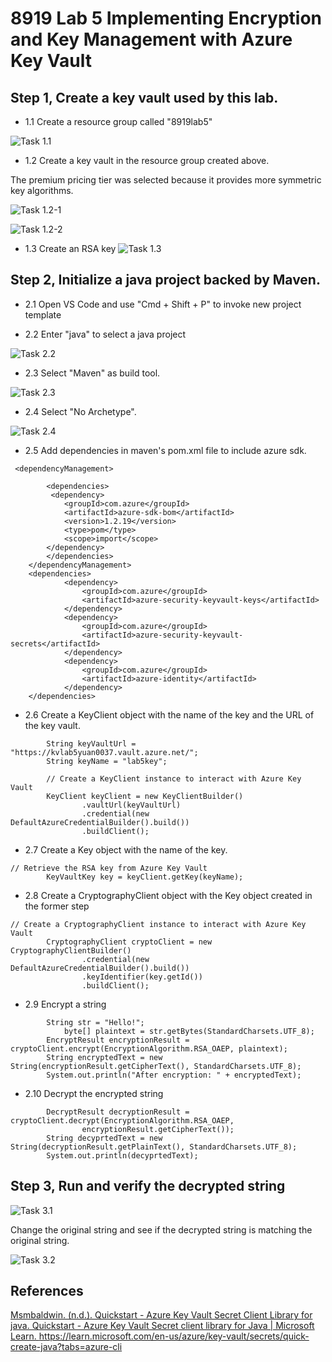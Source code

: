 # 8919 Lab 5 Implementing Encryption and Key Management with Azure Key Vault


## Step 1, Create a key vault used by this lab. 

* 1.1 Create a resource group called "8919lab5" 

![Task 1.1](./screenshots/task11.png)

* 1.2 Create a key vault in the resource group created above. 

The premium pricing tier was selected because it provides more symmetric key algorithms. 

![Task 1.2-1](./screenshots/task12_1.png)

![Task 1.2-2](./screenshots/task12_2.png)

* 1.3 Create an RSA key
![Task 1.3](./screenshots/task13.png)

## Step 2, Initialize a java project backed by Maven. 

* 2.1 Open VS Code and use "Cmd + Shift + P" to invoke new project template

* 2.2 Enter "java" to select a java project

![Task 2.2](./screenshots/task22.png)

* 2.3 Select "Maven" as build tool. 

![Task 2.3](./screenshots/task23.png)

* 2.4 Select "No Archetype". 

![Task 2.4](./screenshots/task24.png)

* 2.5 Add dependencies in maven's pom.xml file to include azure sdk. 

```
 <dependencyManagement>
    
        <dependencies>
         <dependency>
            <groupId>com.azure</groupId>
            <artifactId>azure-sdk-bom</artifactId>
            <version>1.2.19</version>
            <type>pom</type>
            <scope>import</scope>
        </dependency>
        </dependencies>
    </dependencyManagement>
    <dependencies>
            <dependency>
                <groupId>com.azure</groupId>
                <artifactId>azure-security-keyvault-keys</artifactId>
            </dependency>
            <dependency>
                <groupId>com.azure</groupId>
                <artifactId>azure-security-keyvault-secrets</artifactId>
            </dependency>
            <dependency>
                <groupId>com.azure</groupId>
                <artifactId>azure-identity</artifactId>
            </dependency>
    </dependencies>
```


* 2.6 Create a KeyClient object with the name of the key and the URL of the key vault.
```
        String keyVaultUrl = "https://kvlab5yuan0037.vault.azure.net/";
        String keyName = "lab5key";

        // Create a KeyClient instance to interact with Azure Key Vault
        KeyClient keyClient = new KeyClientBuilder()
                .vaultUrl(keyVaultUrl)
                .credential(new DefaultAzureCredentialBuilder().build())
                .buildClient();
```
* 2.7 Create a Key object with the name of the key.

```
// Retrieve the RSA key from Azure Key Vault
        KeyVaultKey key = keyClient.getKey(keyName);
```

* 2.8 Create a CryptographyClient object with the Key object created in the former step
```
// Create a CryptographyClient instance to interact with Azure Key Vault
        CryptographyClient cryptoClient = new CryptographyClientBuilder()
                .credential(new DefaultAzureCredentialBuilder().build())
                .keyIdentifier(key.getId())
                .buildClient();
```

* 2.9 Encrypt a string
```
        String str = "Hello!";
            byte[] plaintext = str.getBytes(StandardCharsets.UTF_8);
        EncryptResult encryptionResult = cryptoClient.encrypt(EncryptionAlgorithm.RSA_OAEP, plaintext);
        String encryptedText = new String(encryptionResult.getCipherText(), StandardCharsets.UTF_8);
        System.out.println("After encryption: " + encryptedText);        
```
* 2.10 Decrypt the encrypted string
```
        DecryptResult decryptionResult = cryptoClient.decrypt(EncryptionAlgorithm.RSA_OAEP,
                encryptionResult.getCipherText());
        String decyprtedText = new String(decryptionResult.getPlainText(), StandardCharsets.UTF_8);
        System.out.println(decyprtedText);
```

## Step 3, Run and verify the decrypted string

![Task 3.1](./screenshots/task31.png)

Change the original string and see if the decrypted string is matching the original string. 

![Task 3.2](./screenshots/task32.png)
## References
[Msmbaldwin. (n.d.). Quickstart - Azure Key Vault Secret Client Library for java. Quickstart - Azure Key Vault Secret client library for Java | Microsoft Learn. https://learn.microsoft.com/en-us/azure/key-vault/secrets/quick-create-java?tabs=azure-cli ](https://learn.microsoft.com/en-us/azure/key-vault/secrets/quick-create-java?tabs=azure-cli)
